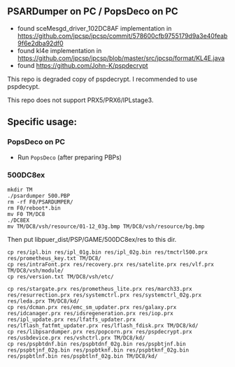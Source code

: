 ## PSARDumper on PC / PopsDeco on PC

- found sceMesgd\_driver\_102DC8AF implementation in https://github.com/jpcsp/jpcsp/commit/578600cfb9755179d9a3e40feab9f6e2dba92df0
- found kl4e implementation in https://github.com/jpcsp/jpcsp/blob/master/src/jpcsp/format/KL4E.java
- found https://github.com/John-K/pspdecrypt

This repo is degraded copy of pspdecrypt. I recommended to use pspdecypt.

This repo does not support PRX5/PRX6/IPLstage3.

## Specific usage:

### PopsDeco on PC

- Run `PopsDeco` (after preparing PBPs)

### 500DC8ex

```
mkdir TM
./psardumper 500.PBP
rm -rf F0/PSARDUMPER/
rm F0/reboot*.bin
mv F0 TM/DC8
./DC8EX
mv TM/DC8/vsh/resource/01-12_03g.bmp TM/DC8/vsh/resource/bg.bmp
```

Then put libpuer\_dist/PSP/GAME/500DC8ex/res to this dir.

```
cp res/ipl.bin res/ipl_01g.bin res/ipl_02g.bin res/tmctrl500.prx res/prometheus_key.txt TM/DC8/
cp res/intraFont.prx res/recovery.prx res/satelite.prx res/vlf.prx TM/DC8/vsh/module/
cp res/version.txt TM/DC8/vsh/etc/

cp res/stargate.prx res/prometheus_lite.prx res/march33.prx res/resurrection.prx res/systemctrl.prx res/systemctrl_02g.prx res/leda.prx TM/DC8/kd/
cp res/dcman.prx res/emc_sm_updater.prx res/galaxy.prx res/idcanager.prx res/idsregeneration.prx res/iop.prx res/ipl_update.prx res/lfatfs_updater.prx res/lflash_fatfmt_updater.prx res/lflash_fdisk.prx TM/DC8/kd/
cp res/libpsardumper.prx res/popcorn.prx res/pspdecrypt.prx res/usbdevice.prx res/vshctrl.prx TM/DC8/kd/
cp res/pspbtdnf.bin res/pspbtdnf_02g.bin res/pspbtjnf.bin res/pspbtjnf_02g.bin res/pspbtknf.bin res/pspbtknf_02g.bin res/pspbtlnf.bin res/pspbtlnf_02g.bin TM/DC8/kd/
```

